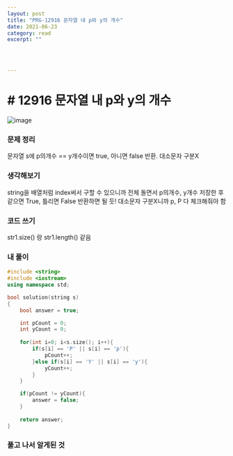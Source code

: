 ```yaml
---
layout: post
title: "PRG-12916 문자열 내 p와 y의 개수" 
date: 2021-06-23
category: read 
excerpt: ""




---
```


# # 12916 문자열 내 p와 y의 개수

![image](https://user-images.githubusercontent.com/28949235/123054587-f72ece00-d43f-11eb-91ac-ffc3248ed669.png)

### 문제 정리

문자열 s에 p의개수 == y개수이면 true, 아니면 false 반환. 대소문자 구분X

### 생각해보기

string을 배열처럼 index써서 구할 수 있으니까 전체 돌면서 p의개수, y개수 저장한 후  
같으면 True, 틀리면 False 반환하면 될 듯!  대소문자 구분X니까 p, P 다 체크해줘야 함

### 코드 쓰기

str1.size() 랑 str1.length() 같음

### 내 풀이

```c++
#include <string>
#include <iostream>
using namespace std;

bool solution(string s)
{
    bool answer = true;

    int pCount = 0;
    int yCount = 0;
    
    for(int i=0; i<s.size(); i++){
        if(s[i] == 'P' || s[i] == 'p'){
            pCount++;
        }else if(s[i] == 'Y' || s[i] == 'y'){
            yCount++;
        }
    }

    if(pCount != yCount){
        answer = false;
    }
    
    return answer;
}
```



### 풀고 나서 알게된 것

